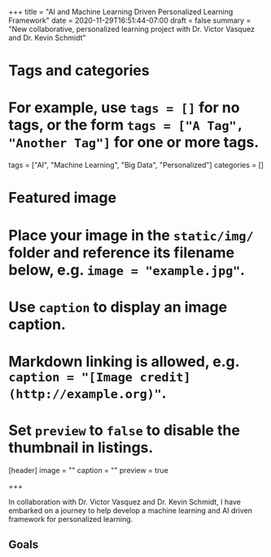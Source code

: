 +++
title = "AI and Machine Learning Driven Personalized Learning Framework"
date = 2020-11-29T16:51:44-07:00
draft = false
summary = "New collaborative, personalized learning project with Dr. Victor Vasquez and Dr. Kevin Schmidt"
# Tags and categories
# For example, use `tags = []` for no tags, or the form `tags = ["A Tag", "Another Tag"]` for one or more tags.
tags = ["AI", "Machine Learning", "Big Data", "Personalized"]
categories = []

# Featured image
# Place your image in the `static/img/` folder and reference its filename below, e.g. `image = "example.jpg"`.
# Use `caption` to display an image caption.
#   Markdown linking is allowed, e.g. `caption = "[Image credit](http://example.org)"`.
# Set `preview` to `false` to disable the thumbnail in listings.
[header]
image = ""
caption = ""
preview = true

+++

In collaboration with Dr. Victor Vasquez and Dr. Kevin Schmidt, I have embarked on a journey to help develop a machine learning and AI driven framework for personalized learning.  

## Goals
